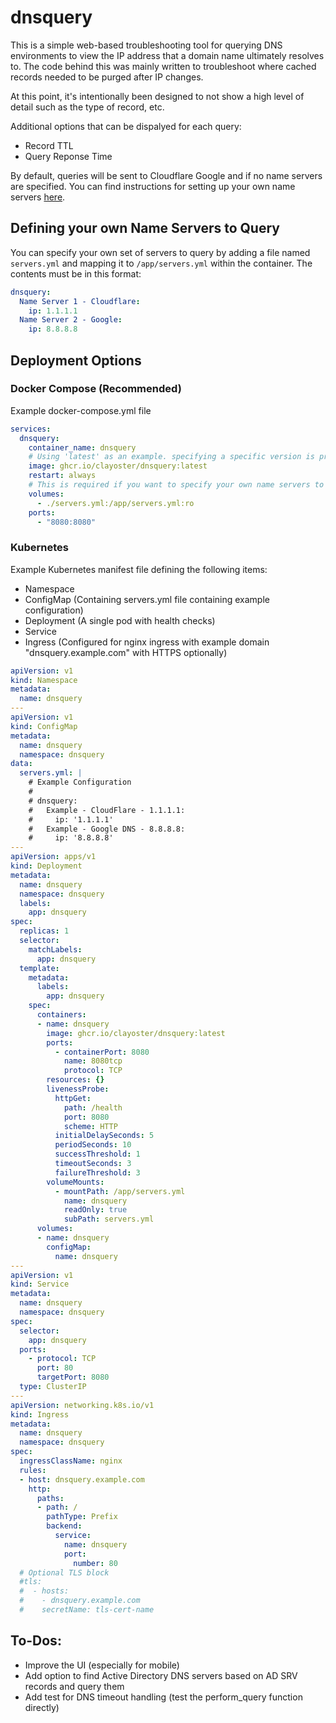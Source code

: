 # dnsquery

This is a simple web-based troubleshooting tool for querying DNS environments to view the IP address that a domain name ultimately resolves to. The code behind this was mainly written to troubleshoot where cached records needed to be purged after IP changes.

At this point, it's intentionally been designed to not show a high level of detail such as the type of record, etc.

Additional options that can be dispalyed for each query:
- Record TTL
- Query Reponse Time

By default, queries will be sent to Cloudflare Google and if no name servers are specified. You can find instructions for setting up your own name servers [here](#defining-your-own-name-servers-to-query).

## Defining your own Name Servers to Query

You can specify your own set of servers to query by adding a file named `servers.yml` and mapping it to `/app/servers.yml` within the container. The contents must be in this format:

```yaml
dnsquery:
  Name Server 1 - Cloudflare:
    ip: 1.1.1.1
  Name Server 2 - Google:
    ip: 8.8.8.8
```

## Deployment Options

### Docker Compose (Recommended)

Example docker-compose.yml file
```yaml
services:
  dnsquery:
    container_name: dnsquery
    # Using 'latest' as an example. specifying a specific version is preferred
    image: ghcr.io/clayoster/dnsquery:latest
    restart: always
    # This is required if you want to specify your own name servers to query
    volumes:
      - ./servers.yml:/app/servers.yml:ro
    ports:
      - "8080:8080"
```

### Kubernetes

Example Kubernetes manifest file defining the following items:
- Namespace
- ConfigMap (Containing servers.yml file containing example configuration)
- Deployment (A single pod with health checks)
- Service
- Ingress (Configured for nginx ingress with example domain "dnsquery.example.com" with HTTPS optionally)

```yaml
apiVersion: v1
kind: Namespace
metadata:
  name: dnsquery
---
apiVersion: v1
kind: ConfigMap
metadata:
  name: dnsquery
  namespace: dnsquery
data:
  servers.yml: |
    # Example Configuration
    #
    # dnsquery:
    #   Example - CloudFlare - 1.1.1.1:
    #     ip: '1.1.1.1'
    #   Example - Google DNS - 8.8.8.8:
    #     ip: '8.8.8.8'
---
apiVersion: apps/v1
kind: Deployment
metadata:
  name: dnsquery
  namespace: dnsquery
  labels:
    app: dnsquery
spec:
  replicas: 1
  selector:
    matchLabels:
      app: dnsquery
  template:
    metadata:
      labels:
        app: dnsquery
    spec:
      containers:
      - name: dnsquery
        image: ghcr.io/clayoster/dnsquery:latest
        ports:
          - containerPort: 8080
            name: 8080tcp
            protocol: TCP
        resources: {}
        livenessProbe:
          httpGet:
            path: /health
            port: 8080
            scheme: HTTP
          initialDelaySeconds: 5
          periodSeconds: 10
          successThreshold: 1
          timeoutSeconds: 3
          failureThreshold: 3
        volumeMounts:
          - mountPath: /app/servers.yml
            name: dnsquery
            readOnly: true
            subPath: servers.yml
      volumes:
      - name: dnsquery
        configMap:
          name: dnsquery
---
apiVersion: v1
kind: Service
metadata:
  name: dnsquery
  namespace: dnsquery
spec:
  selector:
    app: dnsquery
  ports:
    - protocol: TCP
      port: 80
      targetPort: 8080
  type: ClusterIP
---
apiVersion: networking.k8s.io/v1
kind: Ingress
metadata:
  name: dnsquery
  namespace: dnsquery
spec:
  ingressClassName: nginx
  rules:
  - host: dnsquery.example.com
    http:
      paths:
      - path: /
        pathType: Prefix
        backend:
          service:
            name: dnsquery
            port:
              number: 80
  # Optional TLS block
  #tls:
  #  - hosts:
  #    - dnsquery.example.com
  #    secretName: tls-cert-name
```

## To-Dos:
- Improve the UI (especially for mobile)
- Add option to find Active Directory DNS servers based on AD SRV records and query them
- Add test for DNS timeout handling (test the perform_query function directly)
